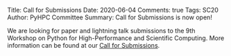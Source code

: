 Title: Call for Submissions
Date: 2020-06-04
Comments: true
Tags: SC20
Author: PyHPC Committee
Summary: Call for Submissions is now open!

We are looking for paper and lightning talk submissions to the 9th Workshop on Python for High-Performance and Scientific Computing. More information can be found at our [Call for Submissions](/submissions).
